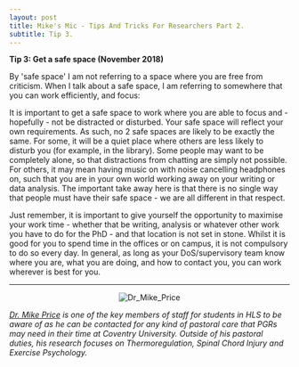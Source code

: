```yaml
---
layout: post
title: Mike's Mic - Tips And Tricks For Researchers Part 2.
subtitle: Tip 3.
---
```


**Tip 3: Get a safe space (November 2018)**

By 'safe space' I am not referring to a space where you are free from criticism. When I talk about a safe space, I am referring to somewhere that you can work efficiently, and focus:

It is important to get a safe space to work where you are able to focus and - hopefully - not be distracted or disturbed. Your safe space will reflect your own requirements. As such, no 2 safe spaces are likely to be exactly the same. For some, it will be a quiet place where others are less likely to disturb you (for example, in the library). Some people may want to be completely alone, so that distractions from chatting are simply not possible. For others, it may mean having music on with noise cancelling headphones on, such that you are in your own world working away on your writing or data analysis. The important take away here is that there is no single way that people must have their safe space - we are all different in that respect.

Just remember, it is important to give yourself the opportunity to maximise your work time - whether that be writing, analysis or whatever other work you have to do for the PhD - and that location is not set in stone. Whilst it is good for you to spend time in the offices or on campus, it is not compulsory to do so every day. In general, as long as your DoS/supervisory team know where you are, what you are doing, and how to contact you, you can work wherever is best for you.

___
<center>
  <img src = "https://pureportal.coventry.ac.uk/files-asset/47628/photo.jpeg" alt="Dr_Mike_Price"/>
</center>


*[Dr. Mike Price](https://pureportal.coventry.ac.uk/en/persons/mike-price) is one of the key members of staff for students in HLS to be aware of as he can be contacted for any kind of pastoral care that PGRs may need in their time at Coventry University. Outside of his pastoral duties, his research focuses on Thermoregulation, Spinal Chord Injury and Exercise Psychology.*
